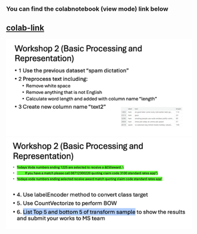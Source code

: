### You can find the colabnotebook (view mode) link below

[colab-link](https://colab.research.google.com/drive/1E7AcyTzWNnqFlUTCCJ-PoyBulpn5x9Yb?usp=sharing)
-------------------
![workshop3](./Screenshot%202567-12-22%20at%2017.10.14.png)
![workshop3.1](./Screenshot%202567-12-22%20at%2017.10.33.png)